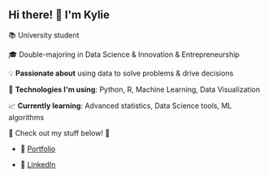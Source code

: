 ## Hi there! 👋 I'm Kylie

📚 University student

🎓 Double-majoring in Data Science & Innovation & Entrepreneurship  

💡 **Passionate about** using data to solve problems & drive decisions  

🔧 **Technologies I'm using**: Python, R, Machine Learning, Data Visualization 

📈 **Currently learning**: Advanced statistics, Data Science tools, ML algorithms  

🔗 Check out my stuff below! 🚀

- 🌟 [Portfolio]()  

- 💼 [LinkedIn](https://www.linkedin.com/in/kylie-haryono/)
